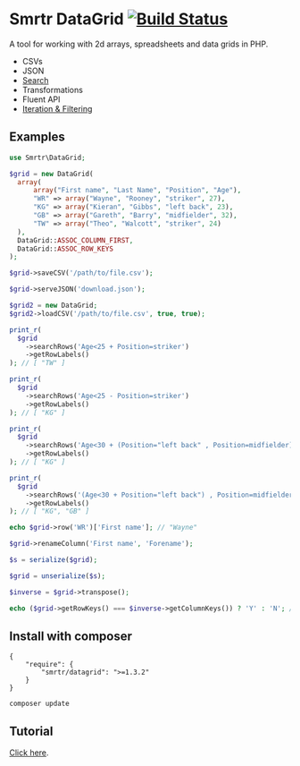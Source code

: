 # Smrtr DataGrid [![Build Status](https://travis-ci.org/smrtr/smrtr-datagrid.png?branch=master)](https://travis-ci.org/smrtr/smrtr-datagrid)

A tool for working with 2d arrays, spreadsheets and data grids in PHP.

 - CSVs
 - JSON
 - [Search](https://smrtr.github.io/smrtr-datagrid/searching.html)
 - Transformations
 - Fluent API
 - [Iteration & Filtering](https://smrtr.github.io/smrtr-datagrid/searching.html)

## Examples

```php
use Smrtr\DataGrid;

$grid = new DataGrid(
  array(
      array("First name", "Last Name", "Position", "Age"),
      "WR" => array("Wayne", "Rooney", "striker", 27),
      "KG" => array("Kieran", "Gibbs", "left back", 23),
      "GB" => array("Gareth", "Barry", "midfielder", 32),
      "TW" => array("Theo", "Walcott", "striker", 24)
  ),
  DataGrid::ASSOC_COLUMN_FIRST,
  DataGrid::ASSOC_ROW_KEYS
);

$grid->saveCSV('/path/to/file.csv');

$grid->serveJSON('download.json');

$grid2 = new DataGrid;
$grid2->loadCSV('/path/to/file.csv', true, true);

print_r(
  $grid
    ->searchRows('Age<25 + Position=striker')
    ->getRowLabels()
); // [ "TW" ]

print_r(
  $grid
    ->searchRows('Age<25 - Position=striker')
    ->getRowLabels()
); // [ "KG" ]

print_r(
  $grid
    ->searchRows('Age<30 + (Position="left back" , Position=midfielder)')
    ->getRowLabels()
); // [ "KG" ]

print_r(
  $grid
    ->searchRows('(Age<30 + Position="left back") , Position=midfielder')
    ->getRowLabels()
); // [ "KG", "GB" ]

echo $grid->row('WR')['First name']; // "Wayne"

$grid->renameColumn('First name', 'Forename');

$s = serialize($grid);

$grid = unserialize($s);

$inverse = $grid->transpose();

echo ($grid->getRowKeys() === $inverse->getColumnKeys()) ? 'Y' : 'N'; // "Y"
```

## Install with composer

    {
        "require": {
            "smrtr/datagrid": ">=1.3.2"
        }
    }
    
`composer update`

## Tutorial
[Click here](https://smrtr.github.io/smrtr-datagrid/getting-started.html).
